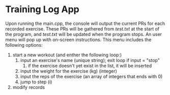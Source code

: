 # Training Log App

Upon running the main.cpp, the console will output the current PRs for each recorded exercise. These PRs will be gathered from *test.txt* at the start of the program, and *test.txt* will be updated when the program stops. An user menu will pop up with on-screen instructions. This menu includes the following options:
1. start a new workout (and enther the following loop:)
    1. input an exercise's name (unique string); exit loop if input = "stop"
        1. if the exercise doesn't yet exist in the list, it will be inserted
    3. input the weight for the exercise (kg) (integer)
    4. input the reps of the exercise (an array of integers that ends with 0)
    5. jump to step (i)
2. modify records
